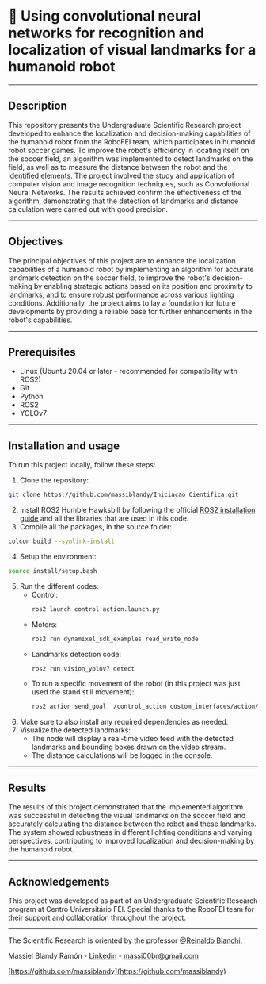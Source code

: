 # 🤖 Using convolutional neural networks for recognition and localization of visual landmarks for a humanoid robot
---
## Description
This repository presents the Undergraduate Scientific Research project developed to enhance the localization and decision-making capabilities of the humanoid robot from the RoboFEI team, which participates in humanoid robot soccer games. To improve the robot's efficiency in locating itself on the soccer field, an algorithm was implemented to detect landmarks on the field, as well as to measure the distance between the robot and the identified elements.
The project involved the study and application of computer vision and image recognition techniques, such as Convolutional Neural Networks. The results achieved confirm the effectiveness of the algorithm, demonstrating that the detection of landmarks and distance calculation were carried out with good precision.

---
## Objectives
The principal objectives of this project are to enhance the localization capabilities of a humanoid robot by implementing an algorithm for accurate landmark detection on the soccer field, to improve the robot's decision-making by enabling strategic actions based on its position and proximity to landmarks, and to ensure robust performance across various lighting conditions. Additionally, the project aims to lay a foundation for future developments by providing a reliable base for further enhancements in the robot's capabilities.

---
## Prerequisites
- Linux (Ubuntu 20.04 or later - recommended for compatibility with ROS2)
- Git
- Python
- ROS2
- YOLOv7

---
## Installation and usage
To run this project locally, follow these steps:
1. Clone the repository:
```sh 
git clone https://github.com/massiblandy/Iniciacao_Cientifica.git
```
2. Install ROS2 Humble Hawksbill by following the official [ROS2 installation guide](https://docs.ros.org/en/humble/Installation.html) and all the libraries that are used in this code.
3. Compile all the packages, in the source folder:
```sh 
colcon build --symlink-install
```
4. Setup the environment:
```sh 
source install/setup.bash
```
5. Run the different codes:
    - Control: 
        ```sh 
        ros2 launch control action.launch.py
        ```
    - Motors:
        ```sh 
        ros2 run dynamixel_sdk_examples read_write_node
        ```  
    - Landmarks detection code:
        ```sh 
        ros2 run vision_yolov7 detect
        ```
    - To run a specific movement of the robot (in this project was just used the stand still movement):
        ```sh 
        ros2 action send_goal  /control_action custom_interfaces/action/Control "{action_number: 1}"
        ```
6. Make sure to also install any required dependencies as needed.
7. Visualize the detected landmarks:
    - The node will display a real-time video feed with the detected landmarks and bounding boxes drawn on the video stream.
    - The distance calculations will be logged in the console.

---
## Results
The results of this project demonstrated that the implemented algorithm was successful in detecting the visual landmarks on the soccer field and accurately calculating the distance between the robot and these landmarks. The system showed robustness in different lighting conditions and varying perspectives, contributing to improved localization and decision-making by the humanoid robot.

---
## Acknowledgements
This project was developed as part of an Undergraduate Scientific Research program at Centro Universitário FEI. Special thanks to the RoboFEI team for their support and collaboration throughout the project.

---
The Scientific Research is oriented by the professor [@Reinaldo Bianchi](https://www.linkedin.com/in/reinaldo-bianchi-b343468/).

Massiel Blandy Ramón - [Linkedin](https://www.linkedin.com/in/massiel-blandy-ram%C3%B3n-65214829a/) - massi00br@gmail.com

[https://github.com/massiblandy](https://github.com/massiblandy)
